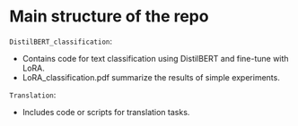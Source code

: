 # Main structure of the repo

`DistilBERT_classification`:
- Contains code for text classification using DistilBERT and fine-tune with LoRA.
- LoRA_classification.pdf summarize the results of simple experiments.

`Translation`:
- Includes code or scripts for translation tasks.
